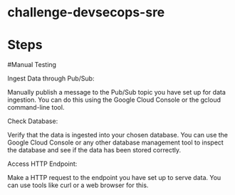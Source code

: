 # challenge-devsecops-sre

# Steps

#Manual Testing

Ingest Data through Pub/Sub:

Manually publish a message to the Pub/Sub topic you have set up for data ingestion. You can do this using the Google Cloud Console or the gcloud command-line tool.

Check Database:

Verify that the data is ingested into your chosen database. You can use the Google Cloud Console or any other database management tool to inspect the database and see if the data has been stored correctly.

Access HTTP Endpoint:

Make a HTTP request to the endpoint you have set up to serve data. You can use tools like curl or a web browser for this.